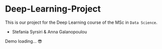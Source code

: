 # Deep-Learning-Project

This is our project for the Deep Learning course of the MSc in `Data Science`.

- Stefania Syrsiri & Anna Galanopoulou

Demo loading... 😎
